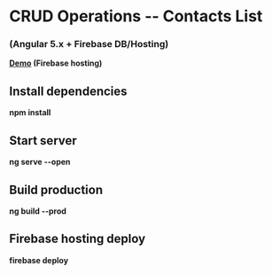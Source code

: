 # CRUD Operations -- Contacts List 
### (Angular 5.x + Firebase DB/Hosting)

<b><a target="_blank" href="https://angular5-376fa.firebaseapp.com/">Demo</a> (Firebase hosting)</b>

## Install dependencies

<b>npm install</b>

## Start server 

<b>ng serve --open</b>

## Build production 

<b>ng build --prod</b>

## Firebase hosting deploy

<b>firebase deploy</b>
